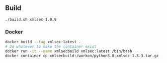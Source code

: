 ## Build

```
./build.sh xmlsec 1.0.9
```

### Docker

```bash
docker build --tag xmlsec:latest .
# Do whatever to make the container exist
docker run -it --name xmlsecbuild xmlsec:latest /bin/bash
docker container cp xmlsecbuild:/workon/python3.8-xmlsec-1.3.3.tar.gz .
```
